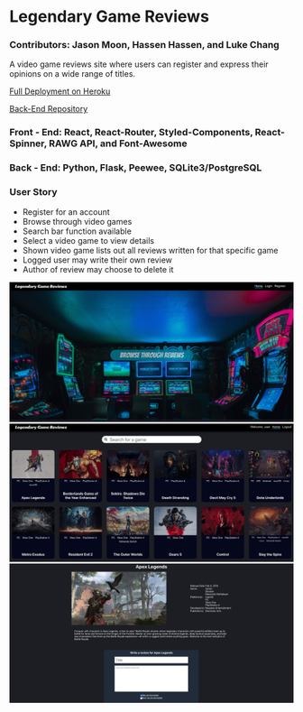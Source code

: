 # Legendary Game Reviews

### Contributors: Jason Moon, Hassen Hassen, and Luke Chang

A video game reviews site where users can register and express their opinions on a wide range of titles. 

[Full Deployment on Heroku](https://legendary-game-reviews.herokuapp.com "Full Deployment Heroku")

[Back-End Repository](https://github.com/moonjason/legendary-game-reviews-flask "Back-end Repository")  

### Front - End: React, React-Router, Styled-Components, React-Spinner, RAWG API, and Font-Awesome
### Back - End: Python, Flask, Peewee, SQLite3/PostgreSQL

### User Story
- Register for an account 
- Browse through video games 
- Search bar function available
- Select a video game to view details
- Shown video game lists out all reviews written for that specific game
- Logged user may write their own review 
- Author of review may choose to delete it 

![Home Page](./public/ss1.png)
![Games](./public/ss2.png)
![Reviews](./public/ss3.png)
